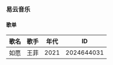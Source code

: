 ### 易云音乐

#### 歌单

| 歌名 | 歌手 | 年代 |ID|
| ---- | ---- | ---- |----|
| 如愿 | 王菲   | 2021 |2024644031|


